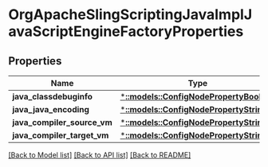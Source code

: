 # OrgApacheSlingScriptingJavaImplJavaScriptEngineFactoryProperties

## Properties
Name | Type | Description | Notes
------------ | ------------- | ------------- | -------------
**java_classdebuginfo** | [***::models::ConfigNodePropertyBoolean**](configNodePropertyBoolean.md) |  | [optional] 
**java_java_encoding** | [***::models::ConfigNodePropertyString**](configNodePropertyString.md) |  | [optional] 
**java_compiler_source_vm** | [***::models::ConfigNodePropertyString**](configNodePropertyString.md) |  | [optional] 
**java_compiler_target_vm** | [***::models::ConfigNodePropertyString**](configNodePropertyString.md) |  | [optional] 

[[Back to Model list]](../README.md#documentation-for-models) [[Back to API list]](../README.md#documentation-for-api-endpoints) [[Back to README]](../README.md)


